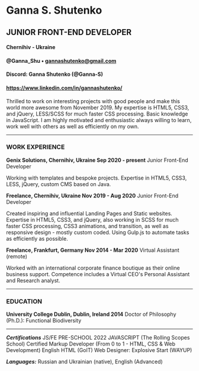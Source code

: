 # Ganna S. Shutenko
## JUNIOR FRONT-END DEVELOPER
#### Chernihiv - Ukraine
#### @Ganna_Shu • gannashutenko@gmail.com 
#### Discord: Ganna Shutenko (@Ganna-S)
#### https://www.linkedin.com/in/gannashutenko/ 	

Thrilled to work on interesting projects with good people and make this world more awesome from November 2019. My expertise is HTML5, CSS3, and jQuery, LESS/SCSS for much faster CSS processing. Basic knowledge in JavaScript. I am highly motivated and enthusiastic always willing to learn, work well with others as well as efficiently on my own.
___
### WORK EXPERIENCE
**Genix Solutions, Chernihiv, Ukraine	Sep 2020 - present**
Junior Front-End Developer 

Working with templates and bespoke projects. Expertise in HTML5, CSS3, LESS, jQuery, custom CMS based on Java. 

**Freelance, Chernihiv, Ukraine	Nov 2019 - Aug 2020**
Junior Front-End Developer

Created inspiring and influential Landing Pages and Static websites. Expertise in HTML5, CSS3, and jQuery, also working in SCSS for much faster CSS processing, CSS3 animations, and transition, as well as responsive design - mostly custom coded. Using Gulp.js to automate tasks as efficiently as possible.

**Freelance, Frankfurt, Germany 	Nov 2014 - Mar 2020**
Virtual Assistant (remote)

Worked with an international corporate finance boutique as their online business support. Competence includes a Virtual CEO's Personal Assistant and Research analyst.
___
### EDUCATION
**University College Dublin, Dublin, Ireland 	2014**
Doctor of Philosophy (Ph.D.): Functional Biodiversity
___
***Certifications***
JS/FE PRE-SCHOOL 2022 JAVASCRIPT (The Rolling Scopes School)
Certified Markup Developer (From 0 to 1 - HTML, CSS & Web Development)
English HTML (GoIT)
Web Designer: Explosive Start (WAYUP)

***Languages:*** Russian and Ukrainian (native), English (Advanced)
